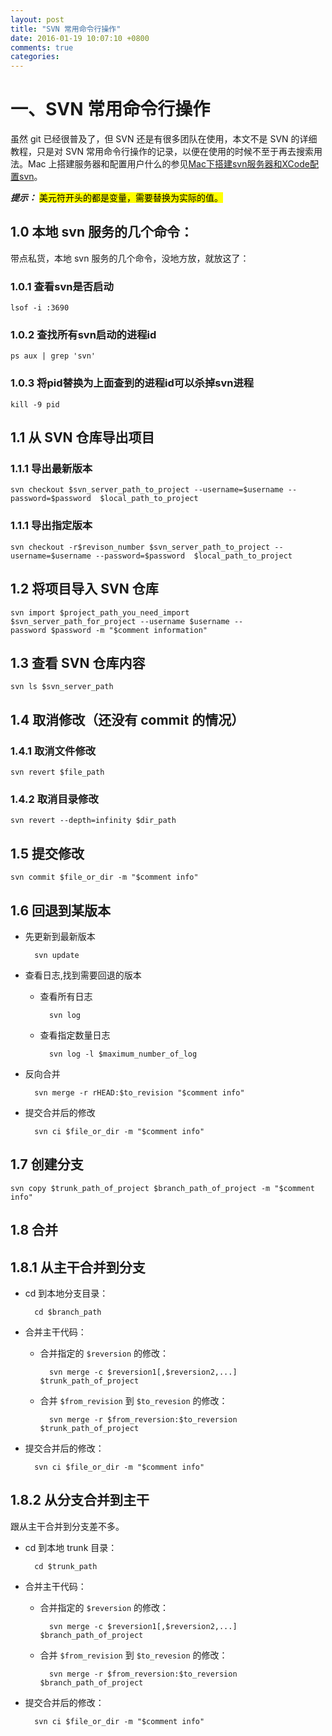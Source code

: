 ```yaml
---
layout: post
title: "SVN 常用命令行操作"
date: 2016-01-19 10:07:10 +0800
comments: true
categories: 
---
```



# 一、SVN 常用命令行操作
虽然 git 已经很普及了，但 SVN 还是有很多团队在使用，本文不是 SVN 的详细教程，只是对 SVN 常用命令行操作的记录，以便在使用的时候不至于再去搜索用法。Mac 上搭建服务器和配置用户什么的参见[Mac下搭建svn服务器和XCode配置svn](http://blog.csdn.net/jjunjoe/article/details/8500996)。

***提示：***
<mark>美元符开头的都是变量，需要替换为实际的值。</mark>

## 1.0 本地 svn 服务的几个命令：
带点私货，本地 svn 服务的几个命令，没地方放，就放这了：
### 1.0.1 查看svn是否启动
	lsof -i :3690
	
### 1.0.2 查找所有svn启动的进程id
	ps aux | grep 'svn'
	
### 1.0.3 将pid替换为上面查到的进程id可以杀掉svn进程
	kill -9 pid

## 1.1 从 SVN 仓库导出项目
### 1.1.1 导出最新版本
	svn checkout $svn_server_path_to_project --username=$username --password=$password  $local_path_to_project

### 1.1.1 导出指定版本
	svn checkout -r$revison_number $svn_server_path_to_project --username=$username --password=$password  $local_path_to_project

## 1.2 将项目导入 SVN 仓库
	svn import $project_path_you_need_import $svn_server_path_for_project --username $username --password $password -m "$comment information"

## 1.3 查看 SVN 仓库内容
	svn ls $svn_server_path 

## 1.4 取消修改（还没有 commit 的情况）
### 1.4.1 取消文件修改
	svn revert $file_path
	
### 1.4.2 取消目录修改
	svn revert --depth=infinity $dir_path

## 1.5 提交修改
	svn commit $file_or_dir -m "$comment info"

## 1.6 回退到某版本

* 先更新到最新版本  
	
		svn update

* 查看日志,找到需要回退的版本  
	* 查看所有日志  
	
			svn log  
	
	* 查看指定数量日志  
		
			svn log -l $maximum_number_of_log

* 反向合并  

		svn merge -r rHEAD:$to_revision "$comment info"  

* 提交合并后的修改  

		svn ci $file_or_dir -m "$comment info" 

## 1.7 创建分支
	svn copy $trunk_path_of_project $branch_path_of_project -m "$comment info"

## 1.8 合并
## 1.8.1 从主干合并到分支
* cd 到本地分支目录：  

		cd $branch_path

* 合并主干代码：  
	* 合并指定的 `$reversion` 的修改：  
	
			svn merge -c $reversion1[,$reversion2,...] $trunk_path_of_project
	
	* 合并 `$from_revision` 到 `$to_revesion` 的修改：
			
			svn merge -r $from_reversion:$to_reversion $trunk_path_of_project

* 提交合并后的修改：  

		svn ci $file_or_dir -m "$comment info"

## 1.8.2 从分支合并到主干
跟从主干合并到分支差不多。  

* cd 到本地 trunk 目录：  

		cd $trunk_path

* 合并主干代码：  
	* 合并指定的 `$reversion` 的修改：  
	
			svn merge -c $reversion1[,$reversion2,...] $branch_path_of_project 
	
	* 合并 `$from_revision` 到 `$to_revesion` 的修改：
	
			svn merge -r $from_reversion:$to_reversion $branch_path_of_project

* 提交合并后的修改：  

		svn ci $file_or_dir -m "$comment info" 